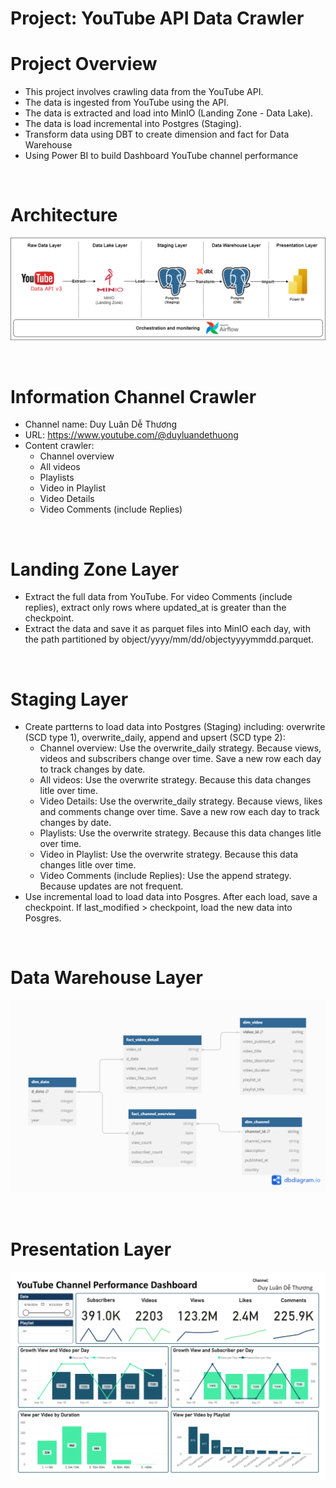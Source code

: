 Project: YouTube API Data Crawler
========

Project Overview
================

- This project involves crawling data from the YouTube API.
- The data is ingested from YouTube using the API.
- The data is extracted and load into MinIO (Landing Zone - Data Lake).
- The data is load incremental into Postgres (Staging).
- Transform data using DBT to create dimension and fact for Data Warehouse
- Using Power BI to build Dashboard YouTube channel performance

<br>

Architecture
================
![alt text](include/architecture.png)

<br>

Information Channel Crawler
================

- Channel name: Duy Luân Dễ Thương
- URL: https://www.youtube.com/@duyluandethuong
- Content crawler:
    - Channel overview
    - All videos
    - Playlists
    - Video in Playlist
    - Video Details
    - Video Comments (include Replies)

<br>

Landing Zone Layer
================

- Extract the full data from YouTube. For video Comments (include replies), extract only rows where updated_at is greater than the checkpoint.
- Extract the data and save it as parquet files into MinIO each day, with the path partitioned by object/yyyy/mm/dd/objectyyyymmdd.parquet.

<br>

Staging Layer
================

- Create partterns to load data into Postgres (Staging) including: overwrite (SCD type 1), overwrite_daily, append and upsert (SCD type 2):
    - Channel overview: Use the overwrite_daily strategy. Because views, videos and subscribers change over time. Save a new row each day to track changes by date.
    - All videos: Use the overwrite strategy. Because this data changes litle over time.
    - Video Details: Use the overwrite_daily strategy. Because views, likes and comments change over time. Save a new row each day to track changes by date.
    - Playlists: Use the overwrite strategy. Because this data changes litle over time.
    - Video in Playlist: Use the overwrite strategy. Because this data changes litle over time.
    - Video Comments (include Replies): Use the append strategy. Because updates are not frequent.
- Use incremental load to load data into Posgres. After each load, save a checkpoint. If last_modified > checkpoint, load the new data into Posgres.

<br>

Data Warehouse Layer
================
![alt text](include/dw_modeling.png)

<br>

Presentation Layer
================
![alt text](include/Dashboard.png)